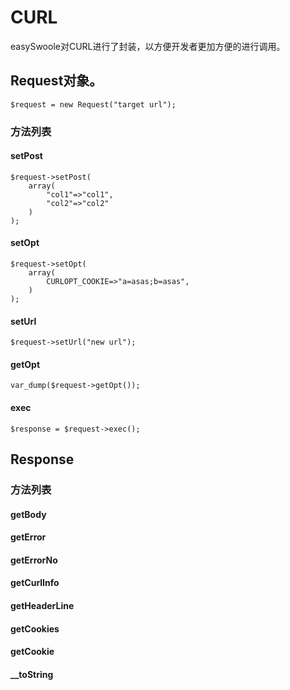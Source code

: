 # CURL
easySwoole对CURL进行了封装，以方便开发者更加方便的进行调用。
## Request对象。
```
$request = new Request("target url");
```
### 方法列表
#### setPost
```
$request->setPost(
    array(
        "col1"=>"col1",
        "col2"=>"col2"
    )
);
```
#### setOpt
```
$request->setOpt(
    array(
        CURLOPT_COOKIE=>"a=asas;b=asas",
    )
);
```
#### setUrl
```
$request->setUrl("new url");
```
#### getOpt
```
var_dump($request->getOpt());
```
#### exec
```
$response = $request->exec();
```
## Response
### 方法列表
#### getBody
#### getError
#### getErrorNo
#### getCurlInfo
#### getHeaderLine
#### getCookies
#### getCookie
#### __toString

<script>
    var _hmt = _hmt || [];
    (function() {
        var hm = document.createElement("script");
        hm.src = "https://hm.baidu.com/hm.js?4c8d895ff3b25bddb6fa4185c8651cc3";
        var s = document.getElementsByTagName("script")[0];
        s.parentNode.insertBefore(hm, s);
    })();
</script>
<script>
(function(){
    var bp = document.createElement('script');
    var curProtocol = window.location.protocol.split(':')[0];
    if (curProtocol === 'https') {
        bp.src = 'https://zz.bdstatic.com/linksubmit/push.js';        
    }
    else {
        bp.src = 'http://push.zhanzhang.baidu.com/push.js';
    }
    var s = document.getElementsByTagName("script")[0];
    s.parentNode.insertBefore(bp, s);
})();
</script>
